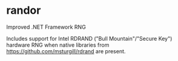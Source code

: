 randor
======

Improved .NET Framework RNG

Includes support for Intel RDRAND ("Bull Mountain"/"Secure Key") hardware RNG when native libraries from https://github.com/msturgill/rdrand are present.
